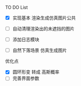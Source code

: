 
TO DO List
- [x] 实现基本 渲染生成仿真图片公共
- [ ] 自动清理渲染出的未遮挡的图片
- [ ] 添加日志模块
- [ ] 自然下落场景 仿真生成图片


优化点
- [x] 圆环形变 转成 高斯概率
- [ ] 完善界面参数